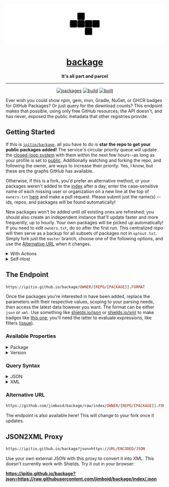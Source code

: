 <div align="center">

[![logo](logo-b.webp)](https://github.com/jimboid/backage)

# [backage](https://github.com/jimboid/backage)

**It's all part and parcel**

---

[![packages](https://img.shields.io/badge/dynamic/json?url=https%3A%2F%2Fgithub.com%2Fjimboid%2Fbackage%2Fraw%2Findex%2F.json&query=%24.packages&logo=github&logoColor=959da5&label=packages&labelColor=333a41&color=grey)](https://github.com/jimboid/backage/tree/index) [![build](https://github.com/jimboid/backage/actions/workflows/publish.yml/badge.svg)](https://github.com/jimboid/backage/pkgs/container/backage) [![built](https://img.shields.io/badge/dynamic/json?url=https%3A%2F%2Fgithub.com%2Fjimboid%2Fbackage%2Fraw%2Findex%2F.json&query=%24.date&logo=github&logoColor=959da5&label=built&labelColor=333a41&color=purple)](https://github.com/jimboid/backage/releases/latest)

</div>

Ever wish you could show npm, gem, mvn, Gradle, NuGet, or GHCR badges for GitHub Packages? Or just query for the download counts? This endpoint makes that possible, using only free GitHub resources; the API doesn't, and has never, exposed the public metadata that other registries provide.

## Getting Started

If this is [`ipitio/backage`](https://github.com/ipitio/backage), all you have to do is **star the repo to get your public packages added!** The service's circular priority queue will update the [closed-loop system](https://github.com/jimboid/backage/releases/latest) with them within the next few hours--as long as your profile is set to [public](https://github.com/ipitio/backage/issues/34#issuecomment-2968850773). Additionally watching and forking the repo, and following the owner, are ways to increase their priority. Yes, I know, but these are the graphs GitHub has available.

Otherwise, if this is a fork, you'd prefer an alternative method, or your packages weren't added to the [index](https://github.com/jimboid/backage/tree/index) after a day, enter the case-sensitive name of each missing user or organization on a new line at the top of `owners.txt` [here](https://github.com/jimboid/backage/edit/master/owners.txt) and make a pull request. Please submit just the name(s) -- ids, repos, and packages will be found automatically!

New packages won't be added until *all* existing ones are refreshed; you should also create an independent instance that'll update faster and more frequently, up to hourly. Your own packages will be picked up automatically! If you need to edit `owners.txt`, do so after the first run. This centralized repo will then serve as a backup for all subsets of packages not in `optout.txt`. Simply fork just the `master` branch, choose one of the following options, and use the [Alternative URL](#alternative-url) when it changes.

<details>
<summary>With Actions</summary>

1. Enable Actions from its tab
2. Enable all disabled workflows

</details>

<details>
<summary>Self-Host</summary>

1. Set the variables
2. Run the commands

```bash
GITHUB_TOKEN=<your PAT>
GITHUB_OWNER=<your username>
GITHUB_REPO=backage
GITHUB_BRANCH=master
git clone --depth=1 https://github.com/jimboid/backage.git
docker run -v $PWD/backage:/app --env-file <(env | grep GITHUB) ghcr.io/jimboid/backage:master bash src/test/update.sh
```

</details>

## The Endpoint

```prolog
https://ipitio.github.io/backage/OWNER/[REPO/[PACKAGE]].FORMAT
```

Once the packages you're interested in have been added, replace the parameters with their respective values, scoping to your parsing needs, then access the latest data however you want. The format can be either `json` or `xml`. Use something like [shields.io/json](https://shields.io/badges/dynamic-json-badge) or [shields.io/xml](https://shields.io/badges/dynamic-xml-badge) to make badges like [this one](https://github.com/badges/shields/issues/5594#issuecomment-2157626147); you'll need the latter to evaluate expressions, like filters ([issue](https://github.com/ipitio/backage/issues/23)).

### Available Properties

<details>

<summary>Package</summary>

|       Property        |     Type     | Description                                             |
| :-------------------: | :----------: | ------------------------------------------------------- |
|      `owner_id`       |    number    | The ID of the owner                                     |
|     `owner_type`      |    string    | The type of owner (e.g. `users`)                        |
|    `package_type`     |    string    | The type of package (e.g. `container`)                  |
|        `owner`        |    string    | The owner of the package                                |
|        `repo`         |    string    | The repository of the package                           |
|       `package`       |    string    | The package name                                        |
|        `date`         |    string    | The most recent date the package was refreshed          |
|        `size`         |    string    | Formatted size of the latest version                    |
|      `versions`       |    string    | Formatted count of all versions recently tracked        |
|       `tagged`        |    string    | Formatted count of all tagged versions recently tracked |
|     `owner_rank`      |    string    | Formatted rank by downloads within the owner            |
|      `repo_rank`      |    string    | Formatted rank by downloads within the repository       |
|      `downloads`      |    string    | Formatted count of all downloads                        |
|   `downloads_month`   |    string    | Formatted count of all downloads in the last month      |
|   `downloads_week`    |    string    | Formatted count of all downloads in the last week       |
|    `downloads_day`    |    string    | Formatted count of all downloads in the last day        |
|      `raw_size`       |    number    | Size of the latest version, in bytes                    |
|    `raw_versions`     |    number    | Count of versions ever tracked                          |
|     `raw_tagged`      |    number    | Count of tagged versions ever tracked                   |
|   `raw_owner_rank`    |    number    | Rank by downloads within the owner                      |
|    `raw_repo_rank`    |    number    | Rank by downloads within the repository                 |
|    `raw_downloads`    |    number    | Count of all downloads                                  |
| `raw_downloads_month` |    number    | Count of all downloads in the last month                |
| `raw_downloads_week`  |    number    | Count of all downloads in the last week                 |
|  `raw_downloads_day`  |    number    | Count of all downloads in the last day                  |
|       `version`       | object array | The versions of the package (see below)                 |

</details>

<details>

<summary>Version</summary>

|       Property        |     Type     | Description                                    |
| :-------------------: | :----------: | ---------------------------------------------- |
|         `id`          |    number    | The ID of the version                          |
|        `name`         |    string    | The version name                               |
|        `date`         |    string    | The most recent date the version was refreshed |
|       `newest`        |   boolean    | Whether the version is the newest              |
|       `latest`        |   boolean    | Whether the version is the newest tagged       |
|        `size`         |    string    | Formatted size of the version                  |
|      `downloads`      |    string    | Formatted count of downloads                   |
|   `downloads_month`   |    string    | Formatted count of downloads in the last month |
|   `downloads_week`    |    string    | Formatted count of downloads in the last week  |
|    `downloads_day`    |    string    | Formatted number of downloads in the last day  |
|      `raw_size`       |    number    | Size of the version, in bytes                  |
|    `raw_downloads`    |    number    | Count of downloads                             |
| `raw_downloads_month` |    number    | Count of downloads in the last month           |
| `raw_downloads_week`  |    number    | Count of downloads in the last week            |
|  `raw_downloads_day`  |    number    | Count of downloads in the last day             |
|        `tags`         | string array | The tags of the version                        |

</details>

### Query Syntax

<details>

<summary>JSON</summary>

You can query a package for its properties, like size or version:

```jboss-cli
$.PROPERTY
```

```jboss-cli
$.size
```

Versions may be filtered in and tags out:

```jboss-cli
$.version[FILTER].PROPERTY
```

```jboss-cli
$.version[?(@.latest)].tags[?(@!="latest")]
```

As can packages in `owner[/repo]/.json` files:

```jboss-cli
$.[FILTER].PROPERTY
```

</details>

<details>

<summary>XML</summary>

You can query a package for its properties, like size or version:

```prolog
/xml/PROPERTY
```

```prolog
/xml/size
```

Versions can be filtered in and tags out:

```prolog
/xml/version[FILTER]/PROPERTY
```

```prolog
/xml/version[./latest[.="true"]]/tags[.!="latest"]
```

As can packages in `owner[/repo]/.xml` files:

```prolog
/xml/package[FILTER]/PROPERTY
```

</details>

### Alternative URL

```prolog
https://github.com/jimboid/backage/raw/index/OWNER/[REPO/[PACKAGE]].FORMAT
```

The endpoint is also available here! This will change to your fork once it updates.

## JSON2XML Proxy

```prolog
https://ipitio.github.io/backage?json=https://URL/ENCODED/JSON
```

Use your own external JSON with this proxy to convert it into XML. This doesn't currently work with Shields. Try it out in your browser:

**<https://ipitio.github.io/backage?json=https://raw.githubusercontent.com/jimboid/backage/index/.json>**
